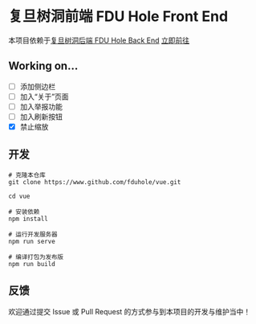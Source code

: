 # 复旦树洞前端 FDU Hole Front End

本项目依赖于[复旦树洞后端 FDU Hole Back End](https://github.com/fduhole/fduhole)
[立即前往](https://fduhole.tk)

## Working on...
- [ ] 添加侧边栏
- [ ] 加入“关于”页面
- [ ] 加入举报功能
- [ ] 加入刷新按钮
- [x] 禁止缩放

## 开发

```shell
# 克隆本仓库
git clone https://www.github.com/fduhole/vue.git

cd vue

# 安装依赖
npm install

# 运行开发服务器
npm run serve

# 编译打包为发布版
npm run build
```



## 反馈

欢迎通过提交 Issue 或 Pull Request 的方式参与到本项目的开发与维护当中！

